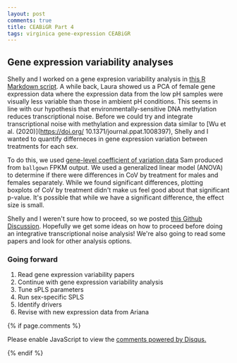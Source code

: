 ```yaml
---
layout: post
comments: true
title: CEABiGR Part 4
tags: virginica gene-expression CEABiGR
---
```


## Gene expression variability analyses

Shelly and I worked on a gene expresion variability analysis in [this R Markdown script](). A while back, Laura showed us a PCA of female gene expression data where the expression data from the low pH samples were visually less variable than those in ambient pH conditions. This seems in line with our hypothesis that environmentally-sensitive DNA methylation reduces transcriptional noise. Before we could try and integrate transcriptional noise with methylation and expression data similar to [Wu et al. (2020)](https://doi.org/ 10.1371/journal.ppat.1008397), Shelly and I wanted to quantify differneces in gene expression variation between treatments for each sex.

To do this, we used [gene-level coefficient of variation data](https://github.com/sr320/ceabigr/blob/main/code/CoV_exp_x_meth.Rmd) Sam produced from `ballgown` FPKM output. We used a generalized linear model (ANOVA) to determine if there were differences in CoV by treatment for males and females separately. While we found significant differences, plotting boxplots of CoV by treatment didn't make us feel good about that significant p-value. It's possible that while we have a significant difference, the effect size is small.

Shelly and I weren't sure how to proceed, so we posted [this Github Discussion](https://github.com/sr320/ceabigr/discussions/61). Hopefully we get some ideas on how to proceed before doing an integrative transcriptional noise analysis! We're also going to read some papers and look for other analysis options.

### Going forward

1. Read gene expression variability papers
2. Continue with gene expression variability analysis
2. Tune sPLS parameters
3. Run sex-specific SPLS
4. Identify drivers
3. Revise with new expression data from Ariana

{% if page.comments %}

<div id="disqus_thread"></div>
<script>

/**
*  RECOMMENDED CONFIGURATION VARIABLES: EDIT AND UNCOMMENT THE SECTION BELOW TO INSERT DYNAMIC VALUES FROM YOUR PLATFORM OR CMS.
*  LEARN WHY DEFINING THESE VARIABLES IS IMPORTANT: https://disqus.com/admin/universalcode/#configuration-variables*/
/*
var disqus_config = function () {
this.page.url = PAGE_URL;  // Replace PAGE_URL with your page's canonical URL variable
this.page.identifier = PAGE_IDENTIFIER; // Replace PAGE_IDENTIFIER with your page's unique identifier variable
};
*/
(function() { // DON'T EDIT BELOW THIS LINE
var d = document, s = d.createElement('script');
s.src = 'https://the-responsible-grad-student.disqus.com/embed.js';
s.setAttribute('data-timestamp', +new Date());
(d.head || d.body).appendChild(s);
})();
</script>
<noscript>Please enable JavaScript to view the <a href="https://disqus.com/?ref_noscript">comments powered by Disqus.</a></noscript>

{% endif %}

<script id="dsq-count-scr" src="//the-responsible-grad-student.disqus.com/count.js" async></script>
